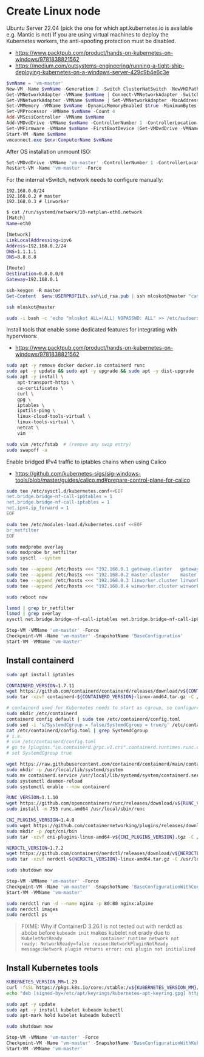 
# Create Linux node

Ubuntu Server 22.04 (pick the one for which apt.kubernetes.io is available e.g. Mantic is not)
If you are using virtual machines to deploy the Kubernetes workers, the anti-spoofing protection must be disabled.
- https://www.packtpub.com/product/hands-on-kubernetes-on-windows/9781838821562
- https://medium.com/outsystems-engineering/running-a-tight-ship-deploying-kubernetes-on-a-windows-server-429c9b4e6c3e

```powershell
$vmName = 'vm-master'
New-VM -Name $vmName -Generation 2 -Switch ClusterNatSwitch -NewVHDPath ('F:\_\hyperv\disks\{0}.vhdx' -f $vmName) -NewVHDSizeBytes 128GB -Path 'F:\_\hyperv\config'
Get-VMNetworkAdapter -VMName $vmName | Connect-VMNetworkAdapter -SwitchName 'ClusterNatSwitch'
Get-VMNetworkAdapter -VMName $vmName | Set-VMNetworkAdapter -MacAddressSpoofing On
Set-VMMemory -VMName $vmName -DynamicMemoryEnabled $true -MinimumBytes 2GB -StartupBytes 4GB -MaximumBytes 8GB
Set-VMProcessor -VMName $vmName -Count 4
Add-VMScsiController -VMName $vmName
Add-VMDvdDrive -VMName $vmName -ControllerNumber 1 -ControllerLocation 0 -Path 'D:\_\Software\Ubuntu\ubuntu-22.04.3-live-server-amd64.iso'
Set-VMFirmware -VMName $vmName -FirstBootDevice (Get-VMDvdDrive -VMName $vmName) -EnableSecureBoot Off
Start-VM -Name $vmName
vmconnect.exe $env:ComputerName $vmName
```

After OS installation unmount ISO:

```powershell
Set-VMDvdDrive -VMName 'vm-master' -ControllerNumber 1 -ControllerLocation 0 -Path $null
Restart-VM -Name 'vm-master' -Force
```

For the internal vSwitch, network needs to configure manually:

```text
192.168.0.0/24
192.168.0.2 # master
192.168.0.3 # linworker
```

```bash
$ cat /run/systemd/network/10-netplan-eth0.network
[Match]
Name=eth0

[Network]
LinkLocalAddressing=ipv6
Address=192.168.0.2/24
DNS=1.1.1.1
DNS=8.8.8.8

[Route]
Destination=0.0.0.0/0
Gateway=192.168.0.1
```

```powershell
ssh-keygen -R master
Get-Content  $env:USERPROFILE\.ssh\id_rsa.pub | ssh mloskot@master "cat >> .ssh/authorized_keys && chmod 600 ~/.ssh/authorized_keys"
```

```bash
ssh mloskot@master
```

```bash
sudo -i bash -c 'echo "mloskot ALL=(ALL) NOPASSWD: ALL" >> /etc/sudoers'
```

Install tools that enable some dedicated features for integrating with hypervisors:
- https://www.packtpub.com/product/hands-on-kubernetes-on-windows/9781838821562

```bash
sudo apt -y remove docker docker.io containerd runc
sudo apt -y update && sudo apt -y upgrade && sudo apt -y dist-upgrade 
sudo apt -y install \
    apt-transport-https \
    ca-certificates \
    curl \
    gpg \
    iptables \
    iputils-ping \
    linux-cloud-tools-virtual \
    linux-tools-virtual \
    netcat \
    vim
```

```bash
sudo vim /etc/fstab  # (remove any swap entry)
sudo swapoff -a
```

Enable bridged IPv4 traffic to iptables chains when using Calico
- https://github.com/kubernetes-sigs/sig-windows-tools/blob/master/guides/calico.md#prepare-control-plane-for-calico

```bash
sudo tee /etc/sysctl.d/kubernetes.conf<<EOF
net.bridge.bridge-nf-call-ip6tables = 1
net.bridge.bridge-nf-call-iptables = 1
net.ipv4.ip_forward = 1
EOF
```

```bash
sudo tee /etc/modules-load.d/kubernetes.conf <<EOF
br_netfilter
EOF
```

```bash
sudo modprobe overlay
sudo modprobe br_netfilter
sudo sysctl --system
```

```bash
sudo tee --append /etc/hosts <<< "192.168.0.1 gateway.cluster   gateway     # ClusterNatSwitch IP"
sudo tee --append /etc/hosts <<< "192.168.0.2 master.cluster    master      # Kubernetes Linux node (control-plane)"
sudo tee --append /etc/hosts <<< "192.168.0.3 linworker.cluster linworker   # Kubernetes Linux node"
sudo tee --append /etc/hosts <<< "192.168.0.4 winworker.cluster winworker   # Kubernetes Windows node"
```

```bash
sudo reboot now
```

```bash
lsmod | grep br_netfilter
lsmod | grep overlay
sysctl net.bridge.bridge-nf-call-iptables net.bridge.bridge-nf-call-ip6tables net.ipv4.ip_forward
```

```powershell
Stop-VM -VMName 'vm-master' -Force
Checkpoint-VM -Name 'vm-master' -SnapshotName 'BaseConfiguration'
Start-VM -VMName 'vm-master'
```

## Install containerd

```bash
sudo apt install iptables
```

```bash
CONTAINERD_VERSION=1.7.11
wget https://github.com/containerd/containerd/releases/download/v${CONTAINERD_VERSION}/containerd-${CONTAINERD_VERSION}-linux-amd64.tar.gz
sudo tar -xzvf containerd-${CONTAINERD_VERSION}-linux-amd64.tar.gz -C /usr/local
```

```bash
# containerd used for Kubernetes needs to start as cgroup, so configure systemd cgroup driver for runc
sudo mkdir /etc/containerd
containerd config default | sudo tee /etc/containerd/config.toml
sudo sed -i 's/SystemdCgroup = false/SystemdCgroup = true/g' /etc/containerd/config.toml
cat /etc/containerd/config.toml | grep SystemdCgroup
# i.e.
# vim /etc/containerd/config.toml
# go to [plugins."io.containerd.grpc.v1.cri".containerd.runtimes.runc.options]
# set SystemdCgroup true
```

```bash
wget https://raw.githubusercontent.com/containerd/containerd/main/containerd.service
sudo mkdir -p /usr/local/lib/systemd/system
sudo mv containerd.service /usr/local/lib/systemd/system/containerd.service
sudo systemctl daemon-reload
sudo systemctl enable --now containerd
```

```bash
RUNC_VERSION=1.1.10
wget https://github.com/opencontainers/runc/releases/download/v${RUNC_VERSION}/runc.amd64
sudo install -m 755 runc.amd64 /usr/local/sbin/runc
```

```bash
CNI_PLUGINS_VERSION=1.4.0
sudo wget https://github.com/containernetworking/plugins/releases/download/v${CNI_PLUGINS_VERSION}/cni-plugins-linux-amd64-v${CNI_PLUGINS_VERSION}.tgz
sudo mkdir -p /opt/cni/bin
sudo tar -xzvf cni-plugins-linux-amd64-v${CNI_PLUGINS_VERSION}.tgz -C /opt/cni/bin
```

```bash
NERDCTL_VERSION=1.7.2
wget https://github.com/containerd/nerdctl/releases/download/v${NERDCTL_VERSION}/nerdctl-${NERDCTL_VERSION}-linux-amd64.tar.gz
sudo tar -xzvf nerdctl-${NERDCTL_VERSION}-linux-amd64.tar.gz -C /usr/local/bin 
```

```bash
sudo shutdown now
```

```powershell
Stop-VM -VMName 'vm-master' -Force
Checkpoint-VM -Name 'vm-master' -SnapshotName 'BaseConfigurationWithContainerD'
Start-VM -VMName 'vm-master'
```

```bash
sudo nerdctl run -d --name nginx -p 80:80 nginx:alpine
sudo nerdctl images
sudo nerdctl ps
```

> FIXME: Why if ContainerD 3.26.1 is not tested out with nerdctl as abobe before `kubeadm init` makes kubelet not erady due to `KubeletNotReady              container runtime network not ready: NetworkReady=false reason:NetworkPluginNotReady message:Network plugin returns error: cni plugin not initialized`

## Install Kubernetes tools

```bash
KUBERNETES_VERSION_MM=1.29
curl -fsSL https://pkgs.k8s.io/core:/stable:/v${KUBERNETES_VERSION_MM}/deb/Release.key | sudo gpg --dearmor -o /etc/apt/keyrings/kubernetes-apt-keyring.gpg
echo "deb [signed-by=/etc/apt/keyrings/kubernetes-apt-keyring.gpg] https://pkgs.k8s.io/core:/stable:/v${KUBERNETES_VERSION_MM}/deb/ /" | sudo tee /etc/apt/sources.list.d/kubernetes.list
```

```bash
sudo apt -y update
sudo apt -y install kubelet kubeadm kubectl
sudo apt-mark hold kubelet kubeadm kubectl
```

```bash
sudo shutdown now
```

```powershell
Stop-VM -VMName 'vm-master' -Force
Checkpoint-VM -Name 'vm-master' -SnapshotName 'BaseConfigurationWithKubernetesBinaries'
Start-VM -VMName 'vm-master'
```
